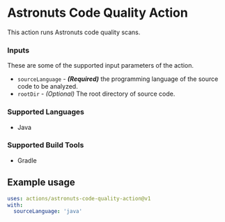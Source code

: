 # Astronuts Code Quality Action

This action runs Astronuts code quality scans.

### Inputs

These are some of the supported input parameters of the action.

- `sourceLanguage` - **_(Required)_** the programming language of the source code to be analyzed.
- `rootDir` - _(Optional)_ The root directory of source code.

### Supported Languages
- Java

### Supported Build Tools
- Gradle

## Example usage

```yaml
uses: actions/astronuts-code-quality-action@v1
with:
  sourceLanguage: 'java'
```

